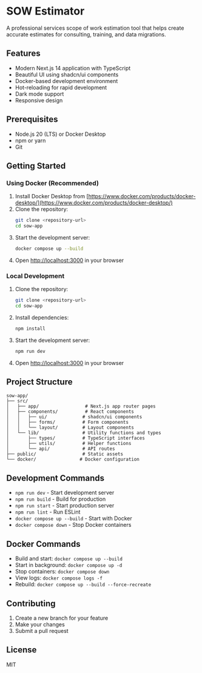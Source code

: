 # SOW Estimator

A professional services scope of work estimation tool that helps create accurate estimates for consulting, training, and data migrations.

## Features

- Modern Next.js 14 application with TypeScript
- Beautiful UI using shadcn/ui components
- Docker-based development environment
- Hot-reloading for rapid development
- Dark mode support
- Responsive design

## Prerequisites

- Node.js 20 (LTS) or Docker Desktop
- npm or yarn
- Git

## Getting Started

### Using Docker (Recommended)

1. Install Docker Desktop from [https://www.docker.com/products/docker-desktop/](https://www.docker.com/products/docker-desktop/)
2. Clone the repository:
   ```bash
   git clone <repository-url>
   cd sow-app
   ```
3. Start the development server:
   ```bash
   docker compose up --build
   ```
4. Open [http://localhost:3000](http://localhost:3000) in your browser

### Local Development

1. Clone the repository:
   ```bash
   git clone <repository-url>
   cd sow-app
   ```
2. Install dependencies:
   ```bash
   npm install
   ```
3. Start the development server:
   ```bash
   npm run dev
   ```
4. Open [http://localhost:3000](http://localhost:3000) in your browser

## Project Structure

```
sow-app/
├── src/
│   ├── app/                 # Next.js app router pages
│   ├── components/          # React components
│   │   ├── ui/             # shadcn/ui components
│   │   ├── forms/          # Form components
│   │   └── layout/         # Layout components
│   └── lib/                # Utility functions and types
│       ├── types/          # TypeScript interfaces
│       ├── utils/          # Helper functions
│       └── api/            # API routes
├── public/                 # Static assets
└── docker/                # Docker configuration
```

## Development Commands

- `npm run dev` - Start development server
- `npm run build` - Build for production
- `npm run start` - Start production server
- `npm run lint` - Run ESLint
- `docker compose up --build` - Start with Docker
- `docker compose down` - Stop Docker containers

## Docker Commands

- Build and start: `docker compose up --build`
- Start in background: `docker compose up -d`
- Stop containers: `docker compose down`
- View logs: `docker compose logs -f`
- Rebuild: `docker compose up --build --force-recreate`

## Contributing

1. Create a new branch for your feature
2. Make your changes
3. Submit a pull request

## License

MIT
